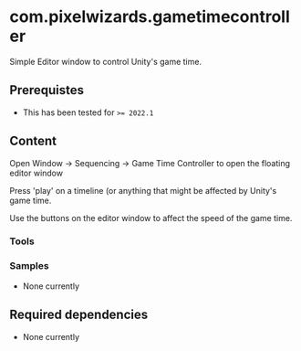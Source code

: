 com.pixelwizards.gametimecontroller
=========================

Simple Editor window to control Unity's game time.

Prerequistes
---------------
* This has been tested for `>= 2022.1`

Content
----------------

Open Window -> Sequencing -> Game Time Controller to open the floating editor window

Press 'play' on a timeline (or anything that might be affected by Unity's game time.

Use the buttons on the editor window to affect the speed of the game time.

### Tools

### Samples

* None currently

Required dependencies
---------------

* None currently
